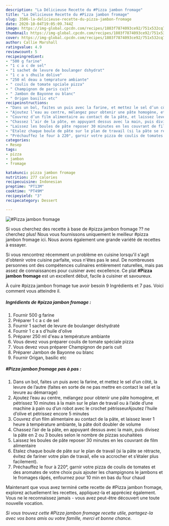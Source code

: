```yaml
---
description: "La Délicieuse Recette du #Pizza jambon fromage"
title: "La Délicieuse Recette du #Pizza jambon fromage"
slug: 3506-la-delicieuse-recette-du-pizza-jambon-fromage
date: 2020-10-04T19:05:09.744Z
image: https://img-global.cpcdn.com/recipes/1803f7874093ce92/751x532cq70/pizza-jambon-fromage-photo-principale-de-la-recette.jpg
thumbnail: https://img-global.cpcdn.com/recipes/1803f7874093ce92/751x532cq70/pizza-jambon-fromage-photo-principale-de-la-recette.jpg
cover: https://img-global.cpcdn.com/recipes/1803f7874093ce92/751x532cq70/pizza-jambon-fromage-photo-principale-de-la-recette.jpg
author: Callie Marshall
ratingvalue: 4.9
reviewcount: 5
recipeingredient:
- "500 g farine"
- "1 c a c de sel"
- "1 sachet de levure de boulanger dshydrat"
- "1 c a s dhuile dolive"
- "250 ml deau a temprature ambiante"
- " coulis de tomate spciale pizza"
- " Champignon de paris cuit"
- " Jambon de Bayonne ou blanc"
- " Origan basilic etc"
recipeinstructions:
- "Dans un bol, faites un puis avec la farine, et mettez le sel d’un côté, la levure de l’autre (faites en sorte de ne pas mettre en contact le sel et la levure au démarrage)"
- "Ajoutez l’eau au centre, mélangez pour obtenir une pâte homogène, et pétrissez 10 minutes à la main sur le plan de travail ou à l’aide d’une machine à pain ou d’un robot avec le crochet pétrisseurAjoutez l’huile d’olive et pétrissez encore 5 minutes"
- "Couvrez d’un film alimentaire au contact de la pâte, et laissez lever 1 heure à température ambiante, la pâte doit doubler de volume"
- "Chassez l’air de la pâte, en appuyant dessus avec la main, puis divisez la pâte en 2 ou 3 boules selon le nombre de pizzas souhaitées"
- "Laissez les boules de pâte reposer 30 minutes en les couvrant de film alimentaire"
- "Etalez chaque boule de pâte sur le plan de travail (si la pâte se rétracte, évitez de fariner votre plan de travail, elle va accrocher et s’étaler plus facilement)."
- "Préchauffez le four à 220°, garnir votre pizza de coulis de tomates et des aromates de votre choix puis ajouter les champignons le jambons et le fromages râpés, enfournez pour 10 min en bas du four chaud"
categories:
- Resep
tags:
- pizza
- jambon
- fromage

katakunci: pizza jambon fromage 
nutrition: 277 calories
recipecuisine: Indonesian
preptime: "PT13M"
cooktime: "PT49M"
recipeyield: "3"
recipecategory: Dessert

---
```



![#Pizza jambon fromage](https://img-global.cpcdn.com/recipes/1803f7874093ce92/751x532cq70/pizza-jambon-fromage-photo-principale-de-la-recette.jpg)

Si vous cherchez des recette à base de #pizza jambon fromage ?? ne cherchez plus! Nous vous fournissons uniquement le meilleur #pizza jambon fromage ici. Nous avons également une grande variété de recettes à essayer.

Si vous rencontrez récemment un problème en cuisine lorsqu'il s'agit d'obtenir votre cuisine parfaite, vous n'êtes pas le seul. De nombreuses personnes ont des compétences culinaires entièrement naturelles, mais pas assez de connaissances pour cuisiner avec excellence. Ce plat <strong> #Pizza jambon fromage </strong> est un excellent début, facile à cuisiner et savoureux.

<!--inarticleads1-->

À cuire #pizza jambon fromage tue avoir besoin 9 Ingrédients et 7 pas. Voici comment vous atteindre il.

##### Ingrédients de #pizza jambon fromage :

1. Fournir 500 g farine
1. Préparer 1 c a c de sel
1. Fournir 1 sachet de levure de boulanger déshydraté
1. Fournir 1 c a s d&#39;huile d&#39;olive
1. Préparer 250 ml d&#39;eau a température ambiante
1. Vous devez vous préparer  coulis de tomate spéciale pizza
1. Vous devez vous préparer  Champignon de paris cuit
1. Préparer  Jambon de Bayonne ou blanc
1. Fournir  Origan, basilic etc




<!--inarticleads2-->

##### #Pizza jambon fromage pas à pas :

1. Dans un bol, faites un puis avec la farine, et mettez le sel d’un côté, la levure de l’autre (faites en sorte de ne pas mettre en contact le sel et la levure au démarrage)
1. Ajoutez l’eau au centre, mélangez pour obtenir une pâte homogène, et pétrissez 10 minutes à la main sur le plan de travail ou à l’aide d’une machine à pain ou d’un robot avec le crochet pétrisseurAjoutez l’huile d’olive et pétrissez encore 5 minutes
1. Couvrez d’un film alimentaire au contact de la pâte, et laissez lever 1 heure à température ambiante, la pâte doit doubler de volume
1. Chassez l’air de la pâte, en appuyant dessus avec la main, puis divisez la pâte en 2 ou 3 boules selon le nombre de pizzas souhaitées
1. Laissez les boules de pâte reposer 30 minutes en les couvrant de film alimentaire
1. Etalez chaque boule de pâte sur le plan de travail (si la pâte se rétracte, évitez de fariner votre plan de travail, elle va accrocher et s’étaler plus facilement).
1. Préchauffez le four à 220°, garnir votre pizza de coulis de tomates et des aromates de votre choix puis ajouter les champignons le jambons et le fromages râpés, enfournez pour 10 min en bas du four chaud




<!--inarticleads1-->

<p>
Maintenant que vous avez terminé cette recette de #Pizza jambon fromage, explorez actuellement les recettes, appliquez-la et appréciez également. Vous ne le reconnaissez jamais - vous avez peut-être découvert une toute nouvelle vocation.
</p>

<p>
<i>Si vous trouvez cette #Pizza jambon fromage recette utile, partagez-la avec vos bons amis ou votre famille, merci et bonne chance.</i>
</p>
